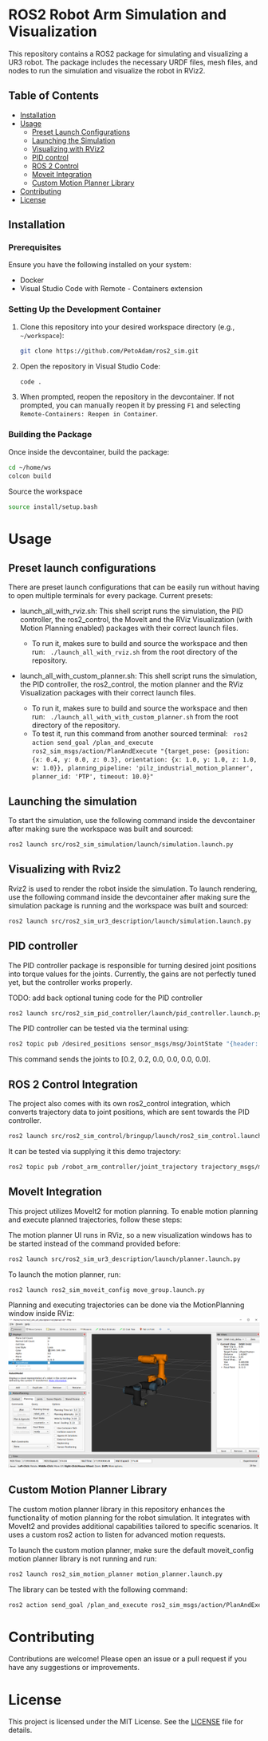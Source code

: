 # ROS2 Robot Arm Simulation and Visualization

This repository contains a ROS2 package for simulating and visualizing a UR3 robot. The package includes the necessary URDF files, mesh files, and nodes to run the simulation and visualize the robot in RViz2.

## Table of Contents

- [Installation](#installation)
- [Usage](#usage)
  - [Preset Launch Configurations](#preset-launch-configurations)
  - [Launching the Simulation](#launching-the-simulation)
  - [Visualizing with RViz2](#visualizing-with-rviz2)
  - [PID control](#pid-controller)
  - [ROS 2 Control](#ros-2-control-integration)
  - [Moveit Integration](#moveit-integration)
  - [Custom Motion Planner Library](#custom-motion-planner-library)
- [Contributing](#contributing)
- [License](#license)

## Installation

### Prerequisites

Ensure you have the following installed on your system:

- Docker
- Visual Studio Code with Remote - Containers extension

### Setting Up the Development Container

1. Clone this repository into your desired workspace directory (e.g., `~/workspace`):

    ```bash
    git clone https://github.com/PetoAdam/ros2_sim.git
    ```

2. Open the repository in Visual Studio Code:

    ```bash
    code .
    ```

3. When prompted, reopen the repository in the devcontainer. If not prompted, you can manually reopen it by pressing `F1` and selecting `Remote-Containers: Reopen in Container`.

### Building the Package

Once inside the devcontainer, build the package:

```bash
cd ~/home/ws
colcon build
```

Source the workspace
```bash
source install/setup.bash
```

# Usage

## Preset launch configurations

There are preset launch configurations that can be easily run without having to open multiple terminals for every package. Current presets:
 - launch_all_with_rviz.sh: This shell script runs the simulation, the PID controller, the ros2_control, the MoveIt and the RViz Visualization (with Motion Planning enabled) packages with their correct launch files.

    + To run it, makes sure to build and source the workspace and then run: ```
    ./launch_all_with_rviz.sh``` from the root directory of the repository.

  - launch_all_with_custom_planner.sh: This shell script runs the simulation, the PID controller, the ros2_control, the motion planner and the RViz Visualization packages with their correct launch files.

    + To run it, makes sure to build and source the workspace and then run: ```
    ./launch_all_with_with_custom_planner.sh``` from the root directory of the repository.
    + To test it, run this command from another sourced terminal: ```
    ros2 action send_goal /plan_and_execute ros2_sim_msgs/action/PlanAndExecute "{target_pose: {position: {x: 0.4, y: 0.0, z: 0.3}, orientation: {x: 1.0, y: 1.0, z: 1.0, w: 1.0}}, planning_pipeline: 'pilz_industrial_motion_planner', planner_id: 'PTP', timeout: 10.0}"```

## Launching the simulation

To start the simulation, use the following command inside the devcontainer after making sure the workspace was built and sourced:

```bash
ros2 launch src/ros2_sim_simulation/launch/simulation.launch.py
```

## Visualizing with Rviz2

Rviz2 is used to render the robot inside the simulation. To launch rendering, use the following command inside the devcontainer after making sure the simulation package is running and the workspace was built and sourced:

```bash
ros2 launch src/ros2_sim_ur3_description/launch/simulation.launch.py
```

## PID controller

The PID controller package is responsible for turning desired joint positions into torque values for the joints. Currently, the gains are not perfectly tuned yet, but the controller works properly.

TODO: add back optional tuning code for the PID controller

```bash
ros2 launch src/ros2_sim_pid_controller/launch/pid_controller.launch.py
```

The PID controller can be tested via the terminal using:

```bash
ros2 topic pub /desired_positions sensor_msgs/msg/JointState "{header: {stamp: {sec: 0, nanosec: 0}}, name: [shoulder_pan_joint', 'shoulder_lift_joint', 'elbow_joint', 'wrist_1_joint', 'wrist_2_joint', 'wrist_3_joint'], position: [0.2, 0.2, 0.0, 0.0, 0.0, 0.0]}"
```

This command sends the joints to [0.2, 0.2, 0.0, 0.0, 0.0, 0.0].

## ROS 2 Control Integration

The project also comes with its own ros2_control integration, which converts trajectory data to joint positions, which are sent towards the PID controller.

```bash
ros2 launch src/ros2_sim_control/bringup/launch/ros2_sim_control.launch.py 
```

It can be tested via supplying it this demo trajectory:

```bash
ros2 topic pub /robot_arm_controller/joint_trajectory trajectory_msgs/msg/JointTrajectory "{header: {stamp: {sec: 0, nanosec: 0}, frame_id: base_link}, joint_names: ['shoulder_pan_joint', 'shoulder_lift_joint', 'elbow_joint', 'wrist_1_joint', 'wrist_2_joint', 'wrist_3_joint'], points: [{positions: [0, 0, 0, 0, 0, 0], velocities: [], accelerations: [], effort: [], time_from_start: {sec: 0, nanosec: 0}}, {positions: [0.8, 0.8, 0, 0, 0, 0], velocities: [], accelerations: [], effort: [], time_from_start: {sec: 3, nanosec: 0}}, {positions: [0, 0, 0, 0, 0, 0], velocities: [], accelerations: [], effort: [], time_from_start: {sec: 6, nanosec: 0}}]}" --once
```

## MoveIt Integration

This project utilizes MoveIt2 for motion planning. To enable motion planning and execute planned trajectories, follow these steps:

The motion planner UI runs in RViz, so a new visualization windows has to be started instead of the command provided before:

```bash
ros2 launch src/ros2_sim_ur3_description/launch/planner.launch.py
```

To launch the motion planner, run:

```bash
ros2 launch ros2_sim_moveit_config move_group.launch.py
```

Planning and executing trajectories can be done via the MotionPlanning window inside RViz:
![rviz.png](resources/images/rviz.png)

## Custom Motion Planner Library

The custom motion planner library in this repository enhances the functionality of motion planning for the robot simulation. It integrates with MoveIt2 and provides additional capabilities tailored to specific scenarios. It uses a custom ros2 action to listen for advanced motion requests.

To launch the custom motion planner, make sure the default moveit_config motion planner library is not running and run:

```bash
ros2 launch ros2_sim_motion_planner motion_planner.launch.py
```

The library can be tested with the following command:

```bash
ros2 action send_goal /plan_and_execute ros2_sim_msgs/action/PlanAndExecute "{target_pose: {position: {x: 0.4, y: 0.0, z: 0.3}, orientation: {x: 1.0, y: 1.0, z: 1.0, w: 1.0}}, planning_pipeline: 'pilz_industrial_motion_planner', planner_id: 'PTP', timeout: 10.0}"
```

# Contributing

Contributions are welcome! Please open an issue or a pull request if you have any suggestions or improvements.

# License

This project is licensed under the MIT License. See the [LICENSE](LICENSE) file for details.